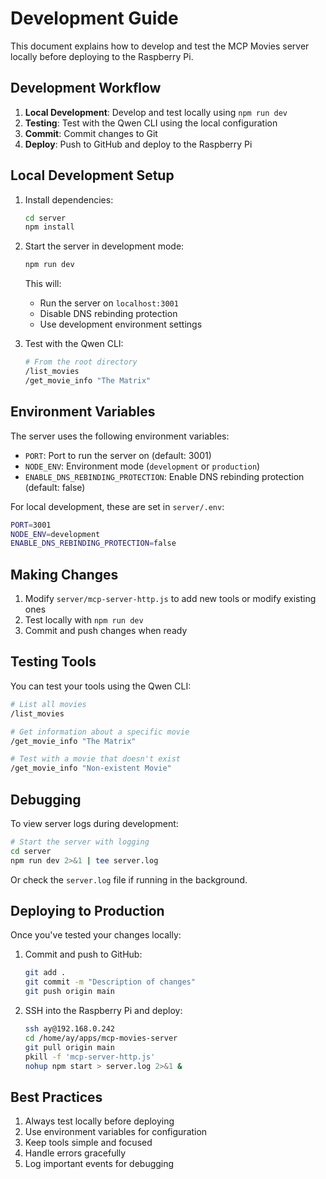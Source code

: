 # Development Guide

This document explains how to develop and test the MCP Movies server locally before deploying to the Raspberry Pi.

## Development Workflow

1. **Local Development**: Develop and test locally using `npm run dev`
2. **Testing**: Test with the Qwen CLI using the local configuration
3. **Commit**: Commit changes to Git
4. **Deploy**: Push to GitHub and deploy to the Raspberry Pi

## Local Development Setup

1. Install dependencies:
   ```bash
   cd server
   npm install
   ```

2. Start the server in development mode:
   ```bash
   npm run dev
   ```
   
   This will:
   - Run the server on `localhost:3001`
   - Disable DNS rebinding protection
   - Use development environment settings

3. Test with the Qwen CLI:
   ```bash
   # From the root directory
   /list_movies
   /get_movie_info "The Matrix"
   ```

## Environment Variables

The server uses the following environment variables:

- `PORT`: Port to run the server on (default: 3001)
- `NODE_ENV`: Environment mode (`development` or `production`)
- `ENABLE_DNS_REBINDING_PROTECTION`: Enable DNS rebinding protection (default: false)

For local development, these are set in `server/.env`:
```bash
PORT=3001
NODE_ENV=development
ENABLE_DNS_REBINDING_PROTECTION=false
```

## Making Changes

1. Modify `server/mcp-server-http.js` to add new tools or modify existing ones
2. Test locally with `npm run dev`
3. Commit and push changes when ready

## Testing Tools

You can test your tools using the Qwen CLI:

```bash
# List all movies
/list_movies

# Get information about a specific movie
/get_movie_info "The Matrix"

# Test with a movie that doesn't exist
/get_movie_info "Non-existent Movie"
```

## Debugging

To view server logs during development:

```bash
# Start the server with logging
cd server
npm run dev 2>&1 | tee server.log
```

Or check the `server.log` file if running in the background.

## Deploying to Production

Once you've tested your changes locally:

1. Commit and push to GitHub:
   ```bash
   git add .
   git commit -m "Description of changes"
   git push origin main
   ```

2. SSH into the Raspberry Pi and deploy:
   ```bash
   ssh ay@192.168.0.242
   cd /home/ay/apps/mcp-movies-server
   git pull origin main
   pkill -f 'mcp-server-http.js'
   nohup npm start > server.log 2>&1 &
   ```

## Best Practices

1. Always test locally before deploying
2. Use environment variables for configuration
3. Keep tools simple and focused
4. Handle errors gracefully
5. Log important events for debugging